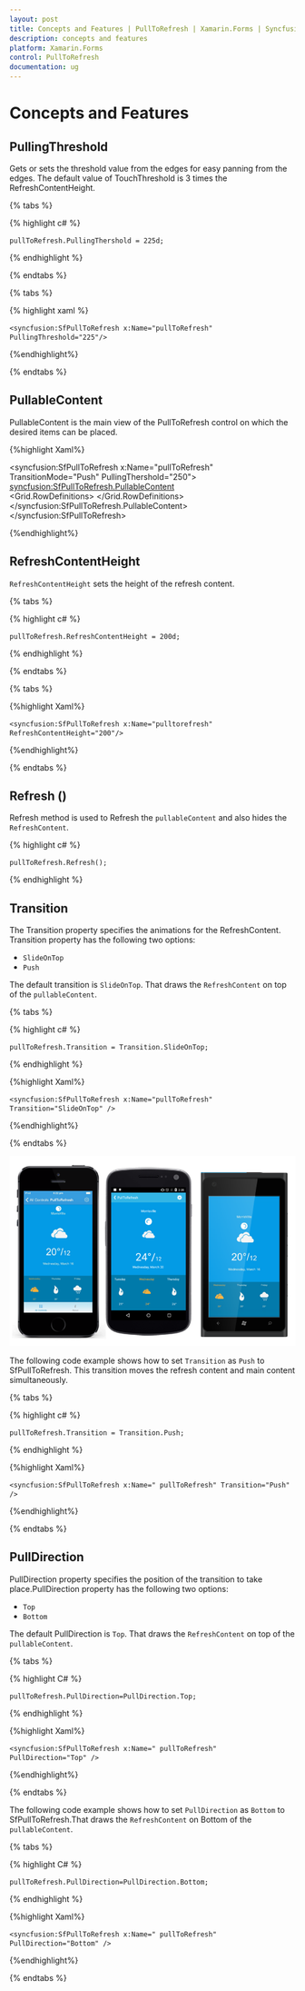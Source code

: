 ```yaml
---
layout: post
title: Concepts and Features | PullToRefresh | Xamarin.Forms | Syncfusion
description: concepts and features
platform: Xamarin.Forms
control: PullToRefresh
documentation: ug
--- 
```


# Concepts and Features

## PullingThreshold

Gets or sets the threshold value from the edges for easy panning from the edges. The default value of TouchThreshold is 3 times the RefreshContentHeight.

{% tabs %}

{% highlight c# %}

    pullToRefresh.PullingThershold = 225d;

{% endhighlight %}

{% endtabs %} 

{% tabs %}

{% highlight xaml %}

    <syncfusion:SfPullToRefresh x:Name="pullToRefresh" PullingThreshold="225"/>

{%endhighlight%} 

{% endtabs %}


## PullableContent

PullableContent is the main view of the PullToRefresh control on which the desired items can be placed.

{%highlight Xaml%}

   <syncfusion:SfPullToRefresh  x:Name="pullToRefresh" TransitionMode="Push" PullingThershold="250">
        <syncfusion:SfPullToRefresh.PullableContent>                 
             <Grid BackgroundColor="#039be5">
                <Grid.RowDefinitions>
					<RowDefinition/>
					<RowDefinition/>
				</Grid.RowDefinitions>
				<Label FontSize="25" TextColor="White" HorizontalTextAlignment="Center" VerticalTextAlignment="Center" Text = "Temperature"/>
				<Label FontSize="35"  TextColor="White" HorizontalTextAlignment="Center" VerticalTextAlignment="Start" x:Name="tempLabel" Grid.Row="1" Text = "{Binding Temp}"/>
			</Grid>
		</syncfusion:SfPullToRefresh.PullableContent>
   </syncfusion:SfPullToRefresh>

{%endhighlight%}


## RefreshContentHeight

`RefreshContentHeight` sets the height of the refresh content.

{% tabs %}

{% highlight c# %}

    pullToRefresh.RefreshContentHeight = 200d;

{% endhighlight %}

{% endtabs %}

{% tabs %}

{%highlight Xaml%}

    <syncfusion:SfPullToRefresh x:Name="pulltorefresh" RefreshContentHeight="200"/>

{%endhighlight%}

{% endtabs %}



## Refresh ()

Refresh method is used to Refresh the `pullableContent` and also hides the `RefreshContent`.

{% highlight c# %}

    pullToRefresh.Refresh();

{% endhighlight %}

## Transition

The Transition property specifies the animations for the RefreshContent. Transition property has the following two options:

* `SlideOnTop`
* `Push`

The default transition is `SlideOnTop`. That draws the `RefreshContent` on top of the `pullableContent`.

{% tabs %}

{% highlight c# %}

    pullToRefresh.Transition = Transition.SlideOnTop;

{% endhighlight %}


{%highlight Xaml%}

    <syncfusion:SfPullToRefresh x:Name="pullToRefresh" Transition="SlideOnTop" />

{%endhighlight%}

{% endtabs %}

![](overview_images/img1.png)


The following code example shows how to set `Transition` as `Push` to SfPullToRefresh. This transition moves the refresh content and main content simultaneously.

{% tabs %}

{% highlight c# %}

    pullToRefresh.Transition = Transition.Push;

{% endhighlight %}

{%highlight Xaml%}

    <syncfusion:SfPullToRefresh x:Name=" pullToRefresh" Transition="Push" />

{%endhighlight%}

{% endtabs %}

## PullDirection

PullDirection property specifies the position of the transition to take place.PullDirection property has the following two options:
* `Top`
* `Bottom`

The default PullDirection is `Top`. That draws the `RefreshContent` on top of the `pullableContent`.

{% tabs %}

{% highlight C# %}

    pullToRefresh.PullDirection=PullDirection.Top;


{% endhighlight %}

{%highlight Xaml%}

    <syncfusion:SfPullToRefresh x:Name=" pullToRefresh" PullDirection="Top" />

{%endhighlight%}


{% endtabs %}


The following code example shows how to set `PullDirection` as `Bottom` to SfPullToRefresh.That draws the `RefreshContent` on Bottom of the `pullableContent`.

{% tabs %}

{% highlight C# %}

    pullToRefresh.PullDirection=PullDirection.Bottom;

{% endhighlight %}

{%highlight Xaml%}

    <syncfusion:SfPullToRefresh x:Name=" pullToRefresh" PullDirection="Bottom" />

{%endhighlight%}

{% endtabs %}
